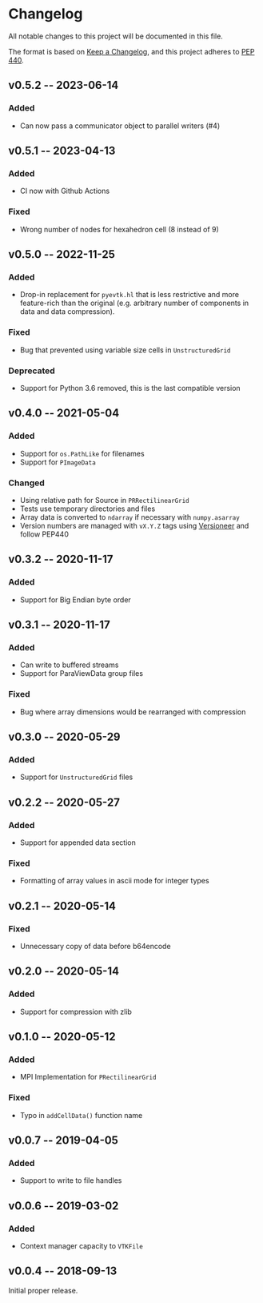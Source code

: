 # Changelog

All notable changes to this project will be documented in this file.

The format is based on [Keep a Changelog](https://keepachangelog.com/en/1.0.0/),
and this project adheres to [PEP
440](https://www.python.org/dev/peps/pep-0440/).

## v0.5.2 -- 2023-06-14

### Added

- Can now pass a communicator object to parallel writers (#4)

## v0.5.1 -- 2023-04-13

### Added

- CI now with Github Actions

### Fixed

- Wrong number of nodes for hexahedron cell (8 instead of 9)

## v0.5.0 -- 2022-11-25

### Added

- Drop-in replacement for `pyevtk.hl` that is less restrictive and more
  feature-rich than the original (e.g. arbitrary number of components in data
  and data compression).

### Fixed

- Bug that prevented using variable size cells in `UnstructuredGrid`

### Deprecated

- Support for Python 3.6 removed, this is the last compatible version

## v0.4.0 -- 2021-05-04

### Added

- Support for `os.PathLike` for filenames
- Support for `PImageData`

### Changed

- Using relative path for Source in `PRRectilinearGrid`
- Tests use temporary directories and files
- Array data is converted to `ndarray` if necessary with `numpy.asarray`
- Version numbers are managed with `vX.Y.Z` tags using
  [Versioneer](https://github.com/python-versioneer/python-versioneer) and
  follow PEP440

## v0.3.2 -- 2020-11-17

### Added

- Support for Big Endian byte order

## v0.3.1 -- 2020-11-17

### Added

- Can write to buffered streams
- Support for ParaViewData group files

### Fixed

- Bug where array dimensions would be rearranged with compression

## v0.3.0 -- 2020-05-29

### Added

- Support for `UnstructuredGrid` files

## v0.2.2 -- 2020-05-27

### Added

- Support for appended data section

### Fixed

- Formatting of array values in ascii mode for integer types

## v0.2.1 -- 2020-05-14

### Fixed

- Unnecessary copy of data before b64encode

## v0.2.0 -- 2020-05-14

### Added

- Support for compression with zlib

## v0.1.0 -- 2020-05-12

### Added

- MPI Implementation for `PRectilinearGrid`

### Fixed

- Typo in `addCellData()` function name

## v0.0.7 -- 2019-04-05

### Added

- Support to write to file handles

## v0.0.6 -- 2019-03-02

### Added

- Context manager capacity to `VTKFile`

## v0.0.4 -- 2018-09-13

Initial proper release.
